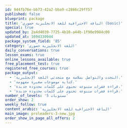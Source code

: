 ```yaml
---
id: 944fb76e-bb73-42a2-bba9-c2866c29ff57
published: false
blueprint: package
title: 'الباقة الاحترافية للغة الانجليزية حضوري (basic)'
special: true
updated_by: 2a4d4039-7725-4b10-a44b-1f90e9984c00
updated_at: 1694330944
package_system_field: '85'
category: 'اللغة الانجليزية حضوري'
daily_conversations: true
lesson_exams: true
online_lessons_available: true
free_placement_test: true
registered_free_courses: true
package_output:
  - 'التحدث والتواصل بسلاسة مع متحدثي اللغة الإنجليزية.'
  - 'كتابة موضوعات صغيرة مفهومة.'
  - 'قراءة فقرات متنوعة تحتوي على كلمات محدودة جديدة.'
  - 'قراءة فقرات متنوعة تحتوي على كلمات محدودة جديدة.'
number_of_levels: '5 مستويات'
order_show: 2
weekly_follow: true
content_arabic: 'الباقة الاحترافية للغة الانجليزية'
main_image: proleaders-3-new.jpg
order_show_in_page_all_offers: 2
---
```

